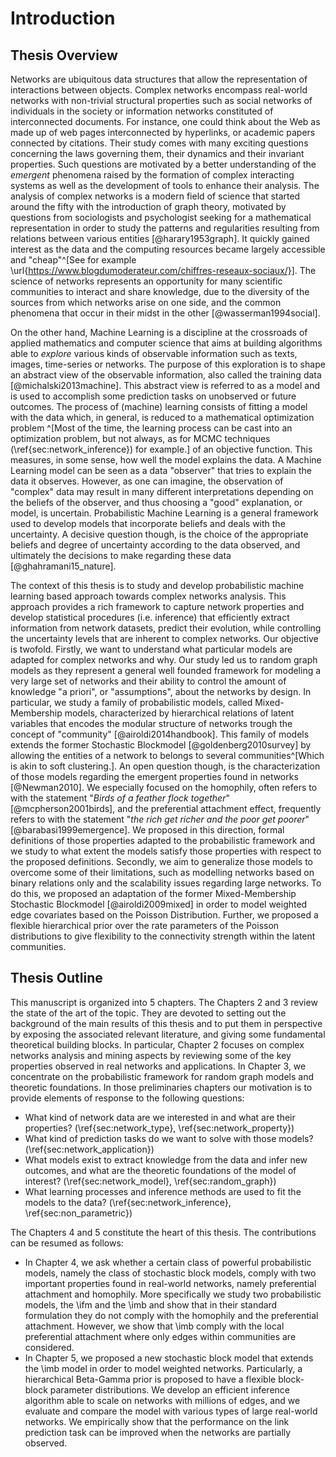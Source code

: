 # Introduction


## Thesis Overview

Networks are ubiquitous data structures that allow the representation of interactions between objects. Complex networks encompass real-world networks with non-trivial structural properties such as social networks of individuals in the society or information networks constituted of interconnected documents. For instance, one could think about the Web as made up of web pages interconnected by hyperlinks, or academic papers connected by citations. Their study comes with many exciting questions concerning the laws governing them, their dynamics and their invariant properties. Such questions are motivated by a better understanding of the *emergent* phenomena raised by the formation of complex interacting systems as well as the development of tools to enhance their analysis. The analysis of complex networks is a modern field of science that started around the fifty with the introduction of graph theory, motivated by questions from sociologists and psychologist seeking for a mathematical representation in order to study the patterns and regularities resulting from relations between various entities [@harary1953graph]. It quickly gained interest as the data and the computing resources became largely accessible and "cheap"^[See for example \url{https://www.blogdumoderateur.com/chiffres-reseaux-sociaux/}]. The science of networks represents an opportunity for many scientific communities to interact and share knowledge, due to the diversity of the sources from which networks arise on one side, and the common phenomena that occur in their midst in the other [@wasserman1994social].

On the other hand, Machine Learning is a discipline at the crossroads of applied mathematics and computer science that aims at building algorithms able to *explore* various kinds of observable information such as texts, images, time-series or networks.
The purpose of this exploration is to shape an abstract view of the observable information, also called the training data [@michalski2013machine]. This abstract view is referred to as a model and is used to accomplish some prediction tasks on unobserved or future outcomes.
The process of (machine) learning consists of fitting a model with the data which, in general, is reduced to a mathematical optimization problem ^[Most of the time, the learning process can be cast into an optimization problem, but not always, as for MCMC techniques (\ref{sec:network_inference}) for example.] of an objective function. This measures, in some sense, how well the model explains the data. A Machine Learning model can be seen as a data "observer" that tries to explain the data it observes. However, as one can imagine, the observation of "complex" data may result in many different interpretations depending on the beliefs of the observer, and thus choosing a "good" explanation, or model, is uncertain. Probabilistic Machine Learning is a general framework used to develop models that incorporate beliefs and deals with the uncertainty. A decisive question though, is the choice of the appropriate beliefs and degree of uncertainty according to the data observed, and ultimately the decisions to make regarding these data [@ghahramani15_nature].

The context of this thesis is to study and develop probabilistic machine learning based approach towards complex networks analysis. This approach provides a rich framework to capture network properties and develop statistical procedures (i.e. inference) that efficiently extract information from network datasets, predict their evolution, while controlling the uncertainty levels that are inherent to complex networks.
Our objective is twofold.
Firstly, we want to understand what particular models are adapted for complex networks and why. Our study led us to random graph models as they represent a general well founded framework for modeling a very large set of networks and their ability to control the amount of knowledge "a priori", or "assumptions", about the networks by design.  In particular, we study a family of probabilistic models, called Mixed-Membership models, characterized by hierarchical relations of latent variables that encodes the modular structure of networks trough the concept of "community" [@airoldi2014handbook]. This family of models extends the former Stochastic Blockmodel [@goldenberg2010survey] by allowing the entities of a network to belongs to several communities^[Which is akin to soft clustering.]. An open question though, is the characterization of those models regarding the emergent properties found in networks [@Newman2010]. We especially focused on the homophily, often refers to with the statement "*Birds of a feather flock together*" [@mcpherson2001birds], and the preferential attachment effect, frequently refers to with the statement "*the rich get richer and the poor get poorer*" [@barabasi1999emergence]. We proposed in this direction, formal definitions of those properties adapted to the probabilistic framework and we study to what extent the models satisfy those properties with respect to the proposed definitions.
Secondly, we aim to generalize those models to overcome some of their limitations, such as modelling networks based on binary relations only and the scalability issues regarding large networks. To do this, we proposed an adaptation of the former Mixed-Membership Stochastic Blockmodel [@airoldi2009mixed] in order to model weighted edge covariates based on the Poisson Distribution. Further, we proposed a flexible hierarchical prior over the rate parameters of the Poisson distributions to give flexibility to the connectivity strength within the latent communities.

## Thesis Outline

This manuscript is organized into 5 chapters. 
The Chapters 2 and 3 review the state of the art of the topic. They are devoted to setting out the background of the main results of this thesis and to put them in perspective by exposing the associated relevant literature, and giving some fundamental theoretical building blocks. In particular, Chapter 2 focuses on complex networks analysis and mining aspects by reviewing some of the key properties observed in real networks and applications. In Chapter 3, we concentrate on the probabilistic framework for random graph models and theoretic foundations. In those preliminaries chapters our motivation is to provide elements of response to the following questions:

* What kind of network data are we interested in and what are their properties? (\ref{sec:network_type}, \ref{sec:network_property})
* What kind of prediction tasks do we want to solve with those models?  (\ref{sec:network_application})
* What models exist to extract knowledge from the data and infer new outcomes, and what are the theoretic foundations of the model of interest? (\ref{sec:network_model}, \ref{sec:random_graph})
* What learning processes and inference methods are used to fit the models to the data? (\ref{sec:network_inference}, \ref{sec:non_parametric})

The Chapters 4 and 5 constitute the heart of this thesis. The contributions can be resumed as follows:

* In Chapter 4, we ask whether a certain class of powerful probabilistic models, namely the class of stochastic block models, comply with two important properties found in real-world networks, namely preferential attachment and homophily. More specifically we study two probabilistic models, the \ifm and the \imb and show that in their standard formulation they do not comply with the homophily and the preferential attachment. However, we show that \imb comply with the local preferential attachment where only edges within communities are considered.
* In Chapter 5, we proposed a new stochastic block model that extends the \imb model in order to model weighted networks. Particularly, a hierarchical Beta-Gamma prior is proposed to have a flexible block-block parameter distributions. We develop an efficient inference algorithm able to scale on networks with millions of edges, and we evaluate and compare the model with various types of large real-world networks. We empirically show that the performance on the link prediction task can be improved when the networks are partially observed.

<!--In chapter 6, we present our model implementation through a platform that we released under an open source license. The platform implement a design pattern to help the development and sharing of complex experiments.-->


